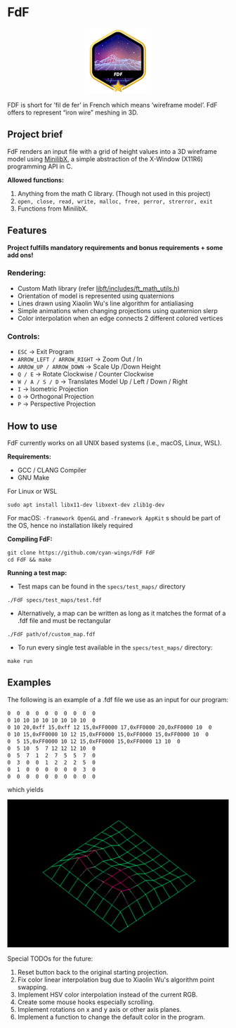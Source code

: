 # FdF

<p align="center">
  <img src="https://github.com/cyan-wings/FdF/blob/main/fdf.png" alt="FDF 42 project badge"/>
</p>

FDF is short for ’fil de fer’ in French which means ’wireframe model’. FdF offers to represent “iron wire” meshing in 3D.

## Project brief

FdF renders an input file with a grid of height values into a 3D wireframe model using [MinilibX](https://github.com/42Paris/minilibx-linux), a simple abstraction of the X-Window (X11R6) programming API in C.

<b>Allowed functions:</b>
1. Anything from the math C library. (Though not used in this project)
2. `open, close, read, write, malloc, free, perror, strerror, exit`
3. Functions from MinilibX.

## Features

<b>Project fulfills mandatory requirements and bonus requirements + some add ons!</b>

### Rendering:
- Custom Math library (refer [libft/includes/ft_math_utils.h](https://github.com/cyan-wings/FdF/blob/main/libft/includes/ft_math_utils.h))
- Orientation of model is represented using quaternions
- Lines drawn using Xiaolin Wu's line algorithm for antialiasing
- Simple animations when changing projections using quaternion slerp
- Color interpolation when an edge connects 2 different colored vertices

### Controls:
- `ESC` -> Exit Program
- `ARROW_LEFT / ARROW_RIGHT` -> Zoom Out / In
- `ARROW_UP / ARROW_DOWN` -> Scale Up /Down Height
- `Q / E` -> Rotate Clockwise / Counter Clockwise
- `W / A / S / D` -> Translates Model Up / Left / Down / Right
- `I` -> Isometric Projection
- `O` -> Orthogonal Projection
- `P` -> Perspective Projection

## How to use

FdF currently works on all UNIX based systems (i.e., macOS, Linux, WSL).

<b>Requirements:</b>
- GCC / CLANG Compiler
- GNU Make

For Linux or WSL
```
sudo apt install libx11-dev libxext-dev zlib1g-dev
```

For macOS:
`-framework OpenGL` and `-framework AppKit` s should be part of the OS, hence no installation likely required

<b>Compiling FdF:</b>
```
git clone https://github.com/cyan-wings/FdF FdF
cd FdF && make
```

<b>Running a test map:</b>
- Test maps can be found in the `specs/test_maps/` directory
```
./FdF specs/test_maps/test.fdf
```

- Alternatively, a map can be written as long as it matches the format of a .fdf file and must be rectangular
```
./FdF path/of/custom_map.fdf
```

- To run every single test available in the `specs/test_maps/` directory:
```
make run
```

## Examples

The following is an example of a .fdf file we use as an input for our program:
```
0  0  0  0  0  0  0  0  0  0
0 10 10 10 10 10 10 10 10  0
0 10 20,0xff 15,0xff 12 15,0xFF0000 17,0xFF0000 20,0xFF0000 10  0
0 10 15,0xFF0000 10 12 15,0xFF0000 15,0xFF0000 15,0xFF0000 10  0
0  5 15,0xFF0000 10 12 15,0xFF0000 15,0xFF0000 13 10  0
0  5 10  5  7 12 12 12 10  0
0  5  7  1  2  7  5  5  7  0
0  3  0  0  1  2  2  2  5  0
0  1  0  0  0  0  0  0  3  0
0  0  0  0  0  0  0  0  0  0
```

which yields

<img width="1236" alt="Fdf example" src="https://github.com/cyan-wings/FdF/blob/main/sample.png">


Special TODOs for the future:
1. Reset button back to the original starting projection.
2. Fix color linear interpolation bug due to Xiaolin Wu's algorithm point swapping.
3. Implement HSV color interpolation instead of the current RGB.
4. Create some mouse hooks especially scrolling.
5. Implement rotations on x and y axis or other axis planes.
6. Implement a function to change the default color in the program.
